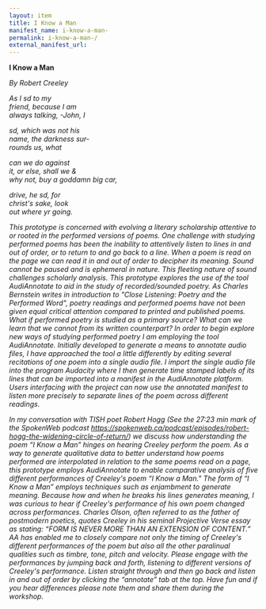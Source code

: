 ```yaml
---
layout: item
title: I Know a Man 
manifest_name: i-know-a-man-
permalink: i-know-a-man-/
external_manifest_url: 
---
```

<!-- Add an essay or interpretive material below this line,
using HTML or markdown.  Do not modify this file above this line -->

<b>I Know a Man</b><p>
  <em>By Robert Creeley<em><p>
    
  As I sd to my<br> 
  friend, because I am<br>
  always talking, -John, I<br><p>
  
  sd, which was not his<br>
  name, the darkness sur-<br>
  rounds us, what<br><p>
  
  can we do against<br>
  it, or else, shall we &<br>
  why not, buy a goddamn big car,<br><p>
    
  drive, he sd, for<br>
  christ's sake, look<br>
  out where yr going.<br><p> 

This prototype is concerned with evolving a literary scholarship attentive to or rooted in the performed versions of poems. One challenge with studying performed poems has been the inability to attentively listen to lines in and out of order, or to return to and go back to a line. When a poem is read on the page we can read it in and out of order to decipher its meaning. Sound cannot be paused and is ephemeral in nature. This fleeting nature of sound challenges scholarly analysis. This prototype explores the use of the tool AudiAnnotate to aid in the study of recorded/sounded poetry. As Charles Bernstein writes in introduction to "Close Listening: Poetry and the Performed Word", poetry readings and performed poems have not been given equal critical attention compared to printed and published poems. What if performed poetry is studied as a primary source? What can we learn that we cannot from its written counterpart? In order to begin explore new ways of studying performed poetry I am employing the tool AudiAnnotate. Initially developed to generate a means to annotate audio files, I have approached the tool a little differently by editing several recitations of one poem into a single audio file. I import the single audio file into the program Audacity where I then generate time stamped labels of its lines that can be imported into a manifest in the AudiAnnotate platform. Users interfacing with the project can now use the annotated manifest to listen more precisely to separate lines of the poem across different readings.<p>

In my conversation with TISH poet Robert Hogg (See the 27:23 min mark of the SpokenWeb podcast https://spokenweb.ca/podcast/episodes/robert-hogg-the-widening-circle-of-return/) we discuss how understanding the poem “I Know a Man” hinges on hearing Creeley perform the poem. As a way to generate qualitative data to better understand how poems performed are interpolated in relation to the same poems read on a page, this prototype employs AudiAnnotate to enable comparative analysis of five different performances of Creeley's poem “I Know a Man." The form of “I Know a Man” employs techniques such as enjambment to generate meaning. Because how and when he breaks his lines generates meaning, I was curious to hear if Creeley's performance of his own poem changed across performances. Charles Olson, often referred to as the father of postmodern poetics, quotes Creeley in his seminal Projective Verse essay as stating: “FORM IS NEVER MORE THAN AN EXTENSION OF CONTENT.”  AA has enabled me to closely compare not only the timing of Creeley's different performances of the poem but also all the other paralinual qualities such as timbre, tone, pitch and velocity. Please engage with the performances by jumping back and forth, listening to different versions of Creeley's performance. Listen straight through and then go back and listen in and out of order by clicking the “annotate” tab at the top. Have fun and if you hear differences please note them and share them during the workshop.



